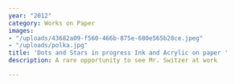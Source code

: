 ```yaml
---
year: "2012"
category: Works on Paper
images:
- "/uploads/43682a09-f560-466b-875e-680e565b28ce.jpeg"
- "/uploads/polka.jpg"
title: 'Dots and Stars in progress Ink and Acrylic on paper '
description: A rare opportunity to see Mr. Switzer at work

---
```

